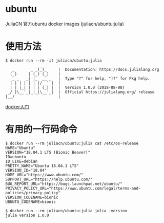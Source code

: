 # ubuntu
JuliaCN 官方ubuntu docker images (juliacn/ubuntu:julia)

# 使用方法

```
$ docker run --rm -it juliacn/ubuntu:julia
               _
   _       _ _(_)_     |  Documentation: https://docs.julialang.org
  (_)     | (_) (_)    |
   _ _   _| |_  __ _   |  Type "?" for help, "]?" for Pkg help.
  | | | | | | |/ _` |  |
  | | |_| | | | (_| |  |  Version 1.0.0 (2018-08-08)
 _/ |\__'_|_|_|\__'_|  |  Official https://julialang.org/ release
|__/                   |
```


[docker入门](https://docs.docker.com/get-started/)

# 有用的一行码命令

```
$ docker run --rm juliacn/ubuntu:julia cat /etc/os-release
NAME="Ubuntu"
VERSION="18.04.1 LTS (Bionic Beaver)"
ID=ubuntu
ID_LIKE=debian
PRETTY_NAME="Ubuntu 18.04.1 LTS"
VERSION_ID="18.04"
HOME_URL="https://www.ubuntu.com/"
SUPPORT_URL="https://help.ubuntu.com/"
BUG_REPORT_URL="https://bugs.launchpad.net/ubuntu/"
PRIVACY_POLICY_URL="https://www.ubuntu.com/legal/terms-and-policies/privacy-policy"
VERSION_CODENAME=bionic
UBUNTU_CODENAME=bionic
```

```
$ docker run --rm juliacn/ubuntu:julia julia -version
julia version 1.0.0
```

